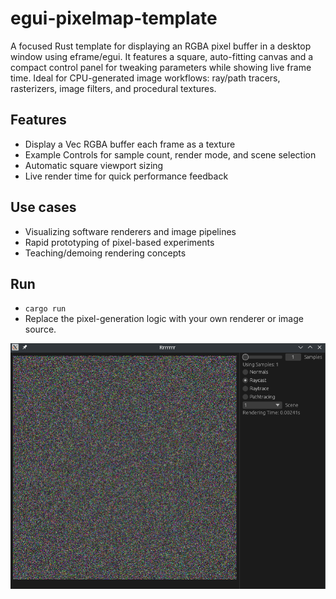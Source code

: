 # egui-pixelmap-template

A focused Rust template for displaying an RGBA pixel buffer in a desktop window using eframe/egui. It features a square,
auto-fitting canvas and a compact control panel for tweaking parameters while showing live frame time. Ideal for
CPU-generated image workflows: ray/path tracers, rasterizers, image filters, and procedural textures.

## Features

- Display a Vec<u8> RGBA buffer each frame as a texture
- Example Controls for sample count, render mode, and scene selection
- Automatic square viewport sizing
- Live render time for quick performance feedback

## Use cases

- Visualizing software renderers and image pipelines
- Rapid prototyping of pixel-based experiments
- Teaching/demoing rendering concepts

## Run

- `cargo run`
- Replace the pixel-generation logic with your own renderer or image source.

![Screenshot](./screenshot.png)